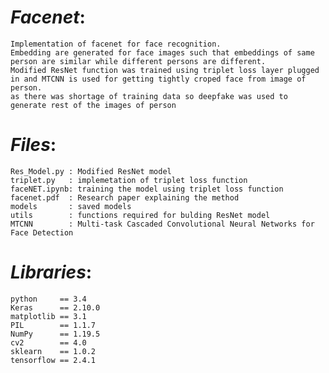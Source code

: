# *Facenet*:

    Implementation of facenet for face recognition. 
    Embedding are generated for face images such that embeddings of same person are similar while different persons are different.
    Modified ResNet function was trained using triplet loss layer plugged in and MTCNN is used for getting tightly croped face from image of person.
    as there was shortage of training data so deepfake was used to generate rest of the images of person

# *Files*:
 
    Res_Model.py : Modified ResNet model
    triplet.py   : implemetation of triplet loss function 
    faceNET.ipynb: training the model using triplet loss function
    facenet.pdf  : Research paper explaining the method
    models       : saved models
    utils        : functions required for bulding ResNet model
    MTCNN        : Multi-task Cascaded Convolutional Neural Networks for Face Detection
# *Libraries*:
    
    python     == 3.4
    Keras      == 2.10.0
    matplotlib == 3.1
    PIL        == 1.1.7 
    NumPy      == 1.19.5
    cv2        == 4.0
    sklearn    == 1.0.2
    tensorflow == 2.4.1




